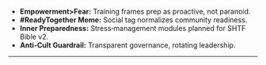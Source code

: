 - **Empowerment>Fear:** Training frames prep as proactive, not paranoid.  
- **#ReadyTogether Meme:** Social tag normalizes community readiness.  
- **Inner Preparedness:** Stress‑management modules planned for SHTF Bible v2.  
- **Anti‑Cult Guardrail:** Transparent governance, rotating leadership.  
---